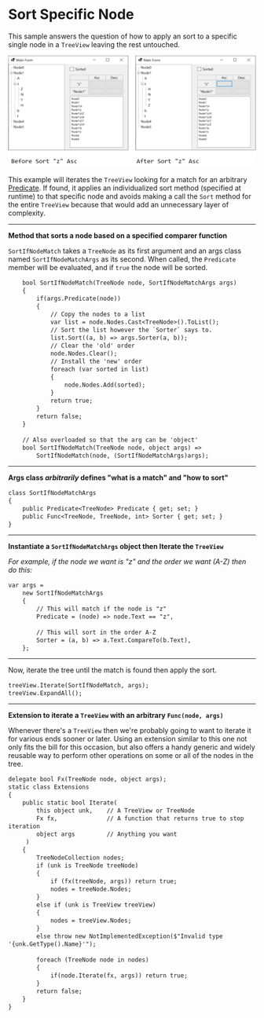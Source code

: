 # Sort Specific Node


This sample answers the question of how to apply an sort to a specific single node in a `TreeView` leaving the rest untouched. 

![before and after sort node z ascending](https://github.com/IVSoftware/sort_specific_node/blob/master/sort_specific_node/ReadMe/screenshot.png)


This example will iterates the `TreeView` looking for a match for an arbitrary [Predicate](https://docs.microsoft.com/en-us/dotnet/api/system.predicate-1?view=net-6.0). If found, it applies an individualized sort method (specified at runtime) to that specific node and avoids making a call the `Sort` method for the entire `TreeView` because that would add an unnecessary layer of complexity.

***
**Method that sorts a node based on a specified comparer function**

`SortIfNodeMatch` takes a `TreeNode` as its first argument and an args class named `SortIfNodeMatchArgs` as its second. When called, the `Predicate` member will be evaluated, and if `true` the node will be sorted.

        bool SortIfNodeMatch(TreeNode node, SortIfNodeMatchArgs args)
        {
            if(args.Predicate(node))
            {
                // Copy the nodes to a list
                var list = node.Nodes.Cast<TreeNode>().ToList();
                // Sort the list however the `Sorter` says to.
                list.Sort((a, b) => args.Sorter(a, b));
                // Clear the 'old' order
                node.Nodes.Clear();
                // Install the 'new' order
                foreach (var sorted in list)
                {
                    node.Nodes.Add(sorted);
                }
                return true;
            }
            return false;
        }

        // Also overloaded so that the arg can be 'object'
        bool SortIfNodeMatch(TreeNode node, object args) =>
            SortIfNodeMatch(node, (SortIfNodeMatchArgs)args);

***
**Args class *arbitrarily* defines "what is a match" and "how to sort"**

    class SortIfNodeMatchArgs
    {
        public Predicate<TreeNode> Predicate { get; set; }
        public Func<TreeNode, TreeNode, int> Sorter { get; set; }
    }

***
**Instantiate a `SortIfNodeMatchArgs` object then Iterate the `TreeView`**

*For example, if the node we want is "z" and the order we want (A-Z) then do this:*

    var args =
        new SortIfNodeMatchArgs
        {
            // This will match if the node is "z"
            Predicate = (node) => node.Text == "z",

            // This will sort in the order A-Z
            Sorter = (a, b) => a.Text.CompareTo(b.Text),
        };

***
Now, iterate the tree until the match is found then apply the sort.

    treeView.Iterate(SortIfNodeMatch, args);
    treeView.ExpandAll();

***
**Extension to iterate a `TreeView` with an arbitrary `Func(node, args)`**

Whenever there's a `TreeView` then we're probably going to want to iterate it for various ends sooner or later. Using an extension similar to this one not only fits the bill for this occasion, but also offers a handy generic and widely reusable way to perform other operations on some or all of the nodes in the tree.

    delegate bool Fx(TreeNode node, object args);
    static class Extensions
    {
        public static bool Iterate(
            this object unk,    // A TreeView or TreeNode
            Fx fx,              // A function that returns true to stop iteration
            object args         // Anything you want
         )
        {
            TreeNodeCollection nodes;
            if (unk is TreeNode treeNode)
            {
                if (fx(treeNode, args)) return true;
                nodes = treeNode.Nodes;
            }
            else if (unk is TreeView treeView)
            {
                nodes = treeView.Nodes;
            }
            else throw new NotImplementedException($"Invalid type '{unk.GetType().Name}'");

            foreach (TreeNode node in nodes)
            {
                if(node.Iterate(fx, args)) return true;
            }
            return false;
        }
    }
